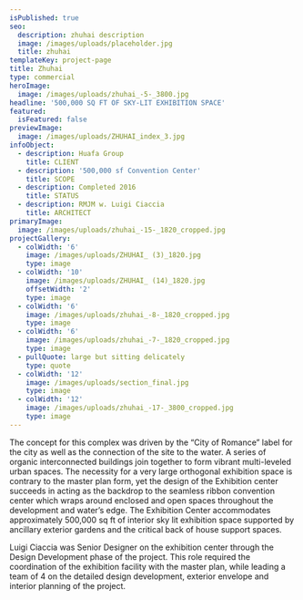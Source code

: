 ```yaml
---
isPublished: true
seo:
  description: zhuhai description
  image: /images/uploads/placeholder.jpg
  title: zhuhai
templateKey: project-page
title: Zhuhai
type: commercial
heroImage:
  image: /images/uploads/zhuhai_-5-_3800.jpg
headline: '500,000 SQ FT OF SKY-LIT EXHIBITION SPACE'
featured:
  isFeatured: false
previewImage:
  image: /images/uploads/ZHUHAI_index_3.jpg
infoObject:
  - description: Huafa Group
    title: CLIENT
  - description: '500,000 sf Convention Center'
    title: SCOPE
  - description: Completed 2016
    title: STATUS
  - description: RMJM w. Luigi Ciaccia
    title: ARCHITECT
primaryImage:
  image: /images/uploads/zhuhai_-15-_1820_cropped.jpg
projectGallery:
  - colWidth: '6'
    image: /images/uploads/ZHUHAI_ (3)_1820.jpg
    type: image
  - colWidth: '10'
    image: /images/uploads/ZHUHAI_ (14)_1820.jpg
    offsetWidth: '2'
    type: image
  - colWidth: '6'
    image: /images/uploads/zhuhai_-8-_1820_cropped.jpg
    type: image
  - colWidth: '6'
    image: /images/uploads/zhuhai_-7-_1820_cropped.jpg
    type: image
  - pullQuote: large but sitting delicately
    type: quote
  - colWidth: '12'
    image: /images/uploads/section_final.jpg
    type: image
  - colWidth: '12'
    image: /images/uploads/zhuhai_-17-_3800_cropped.jpg
    type: image
---
```

The concept for this complex was driven by the “City of Romance” label for the city as well as the connection of the site to the water. A series of organic interconnected buildings join together to form vibrant multi-leveled urban spaces. The necessity for a very large orthogonal exhibition space is contrary to the master plan form, yet the design of the Exhibition center succeeds in acting as the backdrop to the seamless ribbon convention center which wraps around enclosed and open spaces throughout the development and water’s edge. The Exhibition Center accommodates approximately 500,000 sq ft of interior sky lit exhibition space supported by ancillary exterior gardens and the critical back of house support spaces.

Luigi Ciaccia was Senior Designer on the exhibition center through the Design Development phase of the project. This role required the coordination of the exhibition facility with the master plan, while leading a team of 4 on the detailed design development, exterior envelope and interior planning of the project.
